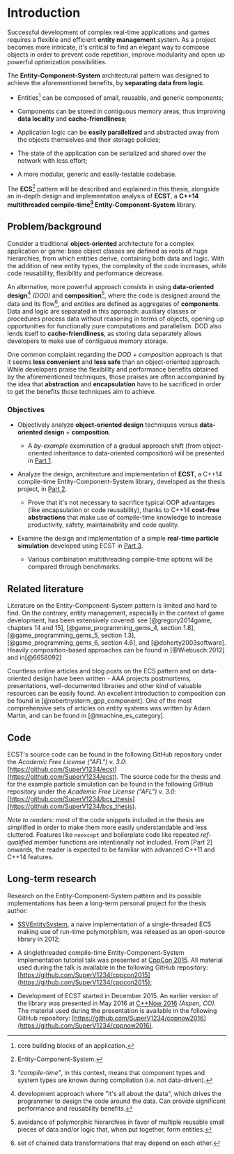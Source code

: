 


# Introduction

Successful development of complex real-time applications and games requires a flexible and efficient **entity management** system. As a project becomes more intricate, it's critical to find an elegant way to compose objects in order to prevent code repetition, improve modularity and open up powerful optimization possibilities.

The **Entity-Component-System** architectural pattern was designed to achieve the aforementioned benefits, by **separating data from logic**.

* Entities[^entities] can be composed of small, reusable, and generic components;

* Components can be stored in contiguous memory areas, thus improving **data locality** and **cache-friendliness**;

* Application logic can be **easily parallelized** and abstracted away from the objects themselves and their storage policies;

* The state of the application can be serialized and shared over the network with less effort;

* A more modular, generic and easily-testable codebase.

The **ECS**[^ecs] pattern will be described and explained in this thesis, alongside an in-depth design and implementation analysis of **ECST**, a **C++14 multithreaded compile-time[^compile_time_ecs] Entity-Component-System** library.



## Problem/background

Consider a traditional **object-oriented** architecture for a complex application or game: base object classes are defined as roots of huge hierarchies, from which entities derive, containing both data and logic. With the addition of new entity types, the complexity of the code increases, while code reusability, flexibility and performance decrease.

An alternative, more powerful approach consists in using **data-oriented design**[^data_oriented_design] *(DOD)* and **composition**[^composition], where the code is designed around the data and its flow[^flow], and entities are defined as aggregates of **components**. Data and logic are separated in this approach: auxiliary classes or procedures process data without reasoning in terms of objects, opening up opportunities for functionally pure computations and parallelism. DOD also lends itself to **cache-friendliness**, as storing data separately allows developers to make use of contiguous memory storage.

One common complaint regarding the *DOD + composition* approach is that it seems **less convenient** and **less safe** than an object-oriented approach. While developers praise the flexibility and performance benefits obtained by the aforementioned techniques, those praises are often accompanied by the idea that **abstraction** and **encapsulation** have to be sacrificed in order to get the benefits those techniques aim to achieve.


### Objectives

* Objectively analyze **object-oriented design** techniques versus **data-oriented design** + **composition**.

    * A *by-example* examination of a gradual approach shift (from object-oriented inheritance to data-oriented composition) will be presented in [Part 1](#ecs_part_overview).

* Analyze the design, architecture and implementation of **ECST**, a C++14 compile-time Entity-Component-System library, developed as the thesis project, in [Part 2](#part2_ecst).

    * Prove that it's not necessary to sacrifice typical OOP advantages (like encapsulation or code reusability), thanks to C++14 **cost-free abstractions** that make use of compile-time knowledge to increase productivity, safety, maintainability and code quality.

* Examine the design and implementation of a simple **real-time particle simulation** developed using ECST in [Part 3](#part3_sim).

    * Various combination multithreading compile-time options will be compared through benchmarks.


## Related literature

Literature on the Entity-Component-System pattern is limited and hard to find. On the contrary, entity management, especially in the context of game development, has been extensively covered: see [@gregory2014game, chapters 14 and 15], [@game_programming_gems_4, section 1.8], [@game_programming_gems_5, section 1.3], [@game_programming_gems_6, section 4.6], and [@doherty2003software]. Heavily composition-based approaches can be found in [@Wiebusch:2012] and in[@6658092]

Countless online articles and blog posts on the ECS pattern and on data-oriented design have been written - AAA projects postmortems, presentations, well-documented libraries and other kind of valuable resources can be easily found. An excellent introduction to composition can be found in [@robertnystorm_gpp_component]. One of the most comprehensive sets of articles on entity systems was written by Adam Martin, and can be found in [@tmachine_es_category].



## Code

ECST's source code can be found in the following GitHub repository under the *Academic Free License ("AFL") v. 3.0*: [https://github.com/SuperV1234/ecst](https://github.com/SuperV1234/ecst). The source code for the thesis and for the example particle simulation can be found in the following GitHub repository under the *Academic Free License ("AFL") v. 3.0*: [https://github.com/SuperV1234/bcs_thesis](https://github.com/SuperV1234/bcs_thesis).

*Note to readers:* most of the code snippets included in the thesis are simplified in order to make them more easily understandable and less cluttered. Features like `noexcept` and boilerplate code like repeated *ref-qualified* member functions are intentionally not included. From [Part 2] onwards, the reader is expected to be familiar with advanced C++11 and C++14 features.



## Long-term research

Research on the Entity-Component-System pattern and its possible implementations has been a long-term personal project for the thesis author:

* [SSVEntitySystem](https://github.com/SuperV1234/SSVEntitySystem), a naive implementation of a single-threaded ECS making use of run-time polymorphism, was released as an open-source library in 2012;

* A singlethreaded compile-time Entity-Component-System implementation tutorial talk was presented at [CppCon 2015](http://cppcon.org). All material used during the talk is available in the following GitHub repository: [https://github.com/SuperV1234/cppcon2015](https://github.com/SuperV1234/cppcon2015);

* Development of ECST started in December 2015. An earlier version of the library was presented in May 2016 at [C++Now 2016](http://cppnow.org) *(Aspen, CO)*. The material used during the presentation is available in the following GitHub repository: [https://github.com/SuperV1234/cppnow2016](https://github.com/SuperV1234/cppnow2016).



[^entities]: core building blocks of an application.

[^ecs]: Entity-Component-System.

[^data_oriented_design]: development approach where "it's all about the data", which drives the programmer to design the code around the data. Can provide significant performance and reusability benefits.

[^composition]: avoidance of polymorphic hierarchies in favor of multiple reusable small pieces of data and/or logic that, when put together, form entities.

[^flow]: set of chained data transformations that may depend on each other.

[^compile_time_ecs]: *"compile-time"*, in this context, means that component types and system types are known during compilation (i.e. not data-driven).